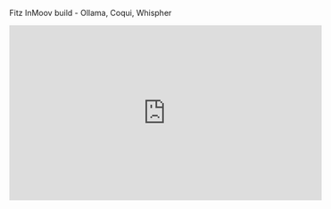 Fitz InMoov build - Ollama, Coqui, Whispher


<iframe width="560" height="315" src="https://www.youtube.com/embed/EcyqewjctKE?si=tySFjAfS_6YRbj0C" title="YouTube video player" frameborder="0" allow="accelerometer; autoplay; clipboard-write; encrypted-media; gyroscope; picture-in-picture; web-share" referrerpolicy="strict-origin-when-cross-origin" allowfullscreen></iframe>
